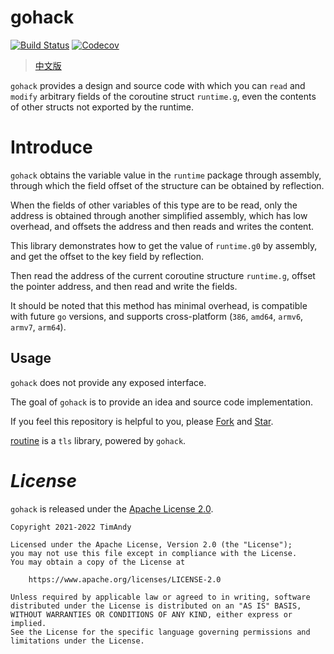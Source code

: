 # gohack

[![Build Status](https://github.com/timandy/gohack/actions/workflows/build.yml/badge.svg)](https://github.com/timandy/gohack/actions)
[![Codecov](https://codecov.io/gh/timandy/gohack/branch/main/graph/badge.svg)](https://codecov.io/gh/timandy/gohack)

> [中文版](README_zh.md)

`gohack` provides a design and source code with which you can `read` and `modify` arbitrary fields of the coroutine struct `runtime.g`, even the contents of other structs not exported by the runtime.

# Introduce

`gohack` obtains the variable value in the `runtime` package through assembly, through which the field offset of the structure can be obtained by reflection.

When the fields of other variables of this type are to be read, only the address is obtained through another simplified assembly, which has low overhead, and offsets the address and then reads and writes the content.

This library demonstrates how to get the value of `runtime.g0` by assembly, and get the offset to the key field by reflection.

Then read the address of the current coroutine structure `runtime.g`, offset the pointer address, and then read and write the fields.

It should be noted that this method has minimal overhead, is compatible with future `go` versions, and supports cross-platform (`386`, `amd64`, `armv6`, `armv7`, `arm64`).

## Usage

`gohack` does not provide any exposed interface.

The goal of `gohack` is to provide an idea and source code implementation.

If you feel this repository is helpful to you, please [Fork](https://github.com/timandy/gohack/fork) and [Star](https://github.com/timandy/gohack).

[routine](https://github.com/timandy/routine) is a `tls` library, powered by `gohack`.

# *License*

`gohack` is released under the [Apache License 2.0](LICENSE).

```
Copyright 2021-2022 TimAndy

Licensed under the Apache License, Version 2.0 (the "License");
you may not use this file except in compliance with the License.
You may obtain a copy of the License at

    https://www.apache.org/licenses/LICENSE-2.0

Unless required by applicable law or agreed to in writing, software
distributed under the License is distributed on an "AS IS" BASIS,
WITHOUT WARRANTIES OR CONDITIONS OF ANY KIND, either express or implied.
See the License for the specific language governing permissions and
limitations under the License.
```
